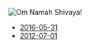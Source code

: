 ![Oṁ Namah Shivaya!](//cacilhas.cc/img/shiva-back.jpg)

*   [2016-05-31](https://montegasppa.cacilhas.cc/2016/05/om-namah-shivaya.html)
*   [2012-07-01](https://montegasppa.blogspot.com.br/2012/07/om-namah-shivaya.html)